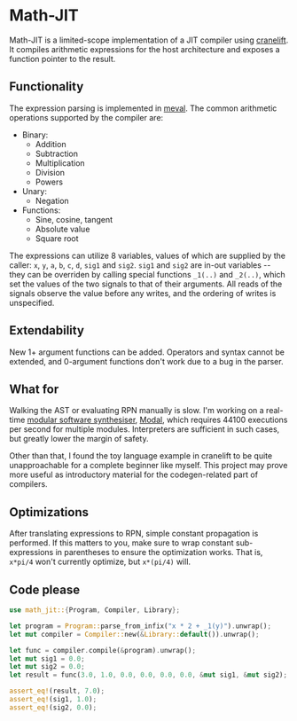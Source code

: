 # Math-JIT
Math-JIT is a limited-scope implementation of a JIT compiler using
[cranelift](https://cranelift.dev/). It compiles arithmetic expressions for the
host architecture and exposes a function pointer to the result.

## Functionality
The expression parsing is implemented in [meval](https://docs.rs/meval/latest/meval).
The common arithmetic operations supported by the compiler are:
- Binary:
  - Addition
  - Subtraction
  - Multiplication
  - Division
  - Powers
- Unary:
  - Negation
- Functions:
  - Sine, cosine, tangent
  - Absolute value
  - Square root

The expressions can utilize 8 variables, values of which are supplied by the
caller: `x`, `y`, `a`, `b`, `c`, `d`, `sig1` and `sig2`. `sig1` and `sig2` are
in-out variables -- they can be overriden by calling special functions `_1(..)`
and `_2(..)`, which set the values of the two signals to that of their arguments.
All reads of the signals observe the value before any writes, and the ordering
of writes is unspecified.

## Extendability
New 1+ argument functions can be added. Operators and syntax cannot be extended,
and 0-argument functions don't work due to a bug in the parser.

## What for
Walking the AST or evaluating RPN manually is slow. I'm working on a real-time
[modular software synthesiser](https://en.wikipedia.org/wiki/Modular_synthesizer),
[Modal](https://github.com/kamirr/modal), which requires 44100 executions per
second for multiple modules. Interpreters are sufficient in such cases, but
greatly lower the margin of safety.

Other than that, I found the toy language example in cranelift to be quite
unapproachable for a complete beginner like myself. This project may prove more
useful as introductory material for the codegen-related part of compilers.

## Optimizations
After translating expressions to RPN, simple constant propagation is performed.
If this matters to you, make sure to wrap constant sub-expressions in
parentheses to ensure the optimization works. That is, `x*pi/4` won't currently
optimize, but `x*(pi/4)` will.

## Code please
```rust
use math_jit::{Program, Compiler, Library};

let program = Program::parse_from_infix("x * 2 + _1(y)").unwrap();
let mut compiler = Compiler::new(&Library::default()).unwrap();

let func = compiler.compile(&program).unwrap();
let mut sig1 = 0.0;
let mut sig2 = 0.0;
let result = func(3.0, 1.0, 0.0, 0.0, 0.0, 0.0, &mut sig1, &mut sig2);

assert_eq!(result, 7.0);
assert_eq!(sig1, 1.0);
assert_eq!(sig2, 0.0);
```